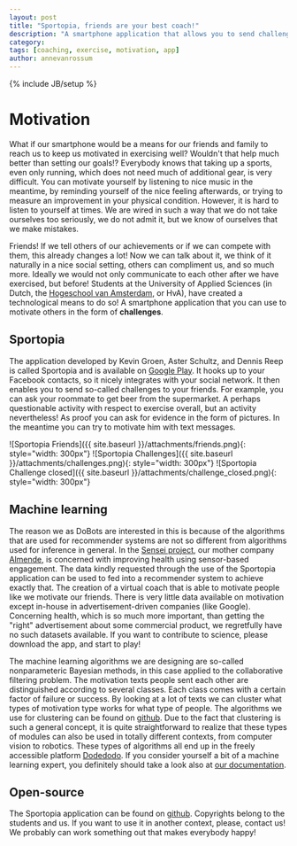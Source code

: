 ```yaml
---
layout: post
title: "Sportopia, friends are your best coach!"
description: "A smartphone application that allows you to send challenges to your friends"
category: 
tags: [coaching, exercise, motivation, app]
author: annevanrossum
---
```

{% include JB/setup %}

# Motivation

What if our smartphone would be a means for our friends and family to reach us to keep us motivated in exercising well? Wouldn't that help much better than setting our goals!? Everybody knows that taking up a sports, even only running, which does not need much of additional gear, is very difficult. You can motivate yourself by listening to nice music in the meantime, by reminding yourself of the nice feeling afterwards, or trying to measure an improvement in your physical condition. However, it is hard to listen to yourself at times. We are wired in such a way that we do not take ourselves too seriously, we do not admit it, but we know of ourselves that we make mistakes.

Friends! If we tell others of our achievements or if we can compete with them, this already changes a lot! Now we can talk about it, we think of it naturally in a nice social setting, others can compliment us, and so much more. Ideally we would not only communicate to each other after we have exercised, but before! Students at the University of Applied Sciences (in Dutch, the [Hogeschool van Amsterdam](http://hva.nl), or HvA), have created a technological means to do so! A smartphone application that you can use to motivate others in the form of **challenges**.

## Sportopia

The application developed by Kevin Groen, Aster Schultz, and Dennis Reep is called Sportopia and is available on [Google Play](https://play.google.com/store/apps/details?id=alm.motiv.AlmendeMotivator). It hooks up to your Facebook contacts, so it nicely integrates with your social network. It then enables you to send so-called challenges to your friends. For example, you can ask your roommate to get beer from the supermarket. A perhaps questionable activity with respect to exercise overall, but an activity nevertheless! As proof you can ask for evidence in the form of pictures. In the meantime you can try to motivate him with text messages.

![Sportopia Friends]({{ site.baseurl }}/attachments/friends.png){: style="width: 300px"}
![Sportopia Challenges]({{ site.baseurl }}/attachments/challenges.png){: style="width: 300px"}
![Sportopia Challenge closed]({{ site.baseurl }}/attachments/challenge_closed.png){: style="width: 300px"}

## Machine learning

The reason we as DoBots are interested in this is because of the algorithms that are used for recommender systems are not so different from algorithms used for inference in general. In the [Sensei project](http://www.commit-nl.nl/projects/sensei-sensor-based-engagement-for-improved-health), our mother company [Almende](http://almende.com), is concerned with improving health using sensor-based engagement. The data kindly requested through the use of the Sportopia application can be used to fed into a recommender system to achieve exactly that. The creation of a virtual coach that is able to motivate people like we motivate our friends. There is very little data available on motivation except in-house in advertisement-driven companies (like Google). Concerning health, which is so much more important, than getting the "right" advertisement about some commercial product, we regretfully have no such datasets available. If you want to contribute to science, please download the app, and start to play!

The machine learning algorithms we are designing are so-called nonparameteric Bayesian methods, in this case applied to the collaborative filtering problem. The motivation texts people sent each other are distinguished according to several classes. Each class comes with a certain factor of failure or success. By looking at a lot of texts we can cluster what types of motivation type works for what type of people. The algorithms we use for clustering can be found on [github](https://github.com/mrquincle/aim_modules). Due to the fact that clustering is such a general concept, it is quite straightforward to realize that these types of modules can also be used in totally different contexts, from computer vision to robotics. These types of algorithms all end up in the freely accessible platform [Dodedodo](http://www.dodedodo.com/). If you consider yourself a bit of a machine learning expert, you definitely should take a look also at [our documentation](https://dobots.github.io/aim/).

## Open-source

The Sportopia application can be found on [github](https://github.com/almende/motivator). Copyrights belong to the students and us. If you want to use it in another context, please, contact us! We probably can work something out that makes everybody happy!


